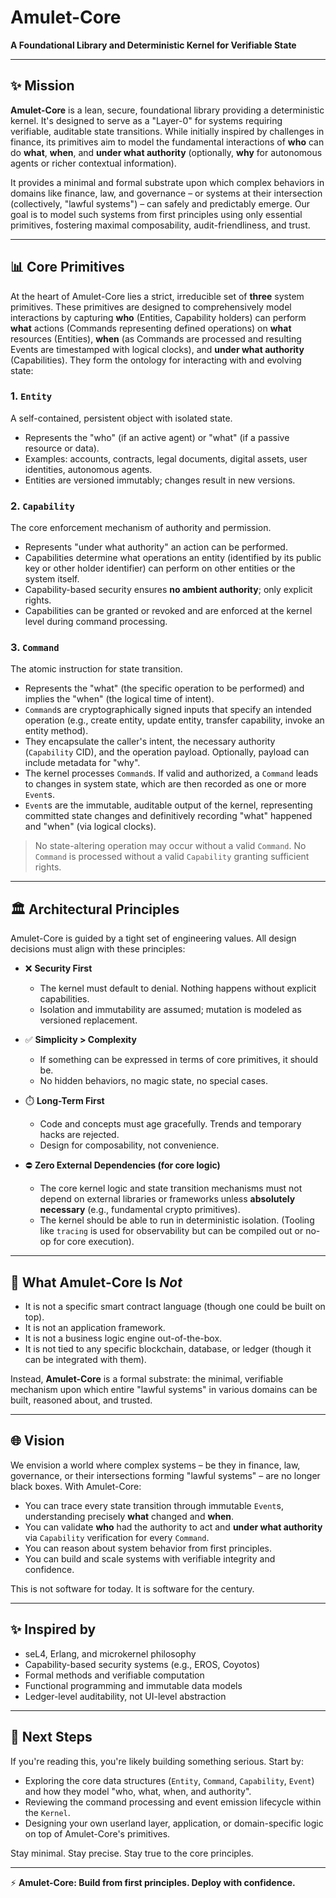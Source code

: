 # Amulet-Core

**A Foundational Library and Deterministic Kernel for Verifiable State**

---

## ✨ Mission

**Amulet-Core** is a lean, secure, foundational library providing a deterministic kernel. It's designed to serve as a "Layer-0" for systems requiring verifiable, auditable state transitions. While initially inspired by challenges in finance, its primitives aim to model the fundamental interactions of **who** can do **what**, **when**, and **under what authority** (optionally, **why** for autonomous agents or richer contextual information).

It provides a minimal and formal substrate upon which complex behaviors in domains like finance, law, and governance – or systems at their intersection (collectively, "lawful systems") – can safely and predictably emerge. Our goal is to model such systems from first principles using only essential primitives, fostering maximal composability, audit-friendliness, and trust.

---

## 📊 Core Primitives

At the heart of Amulet-Core lies a strict, irreducible set of **three** system primitives. These primitives are designed to comprehensively model interactions by capturing **who** (Entities, Capability holders) can perform **what** actions (Commands representing defined operations) on **what** resources (Entities), **when** (as Commands are processed and resulting Events are timestamped with logical clocks), and **under what authority** (Capabilities). They form the ontology for interacting with and evolving state:

### 1. `Entity`

A self-contained, persistent object with isolated state.

*   Represents the "who" (if an active agent) or "what" (if a passive resource or data).
*   Examples: accounts, contracts, legal documents, digital assets, user identities, autonomous agents.
*   Entities are versioned immutably; changes result in new versions.

### 2. `Capability`

The core enforcement mechanism of authority and permission.

*   Represents "under what authority" an action can be performed.
*   Capabilities determine what operations an entity (identified by its public key or other holder identifier) can perform on other entities or the system itself.
*   Capability-based security ensures **no ambient authority**; only explicit rights.
*   Capabilities can be granted or revoked and are enforced at the kernel level during command processing.

### 3. `Command`

The atomic instruction for state transition.

*   Represents the "what" (the specific operation to be performed) and implies the "when" (the logical time of intent).
*   `Command`s are cryptographically signed inputs that specify an intended operation (e.g., create entity, update entity, transfer capability, invoke an entity method).
*   They encapsulate the caller's intent, the necessary authority (`Capability` CID), and the operation payload. Optionally, payload can include metadata for "why".
*   The kernel processes `Command`s. If valid and authorized, a `Command` leads to changes in system state, which are then recorded as one or more `Event`s.
*   `Event`s are the immutable, auditable output of the kernel, representing committed state changes and definitively recording "what" happened and "when" (via logical clocks).

> No state-altering operation may occur without a valid `Command`. No `Command` is processed without a valid `Capability` granting sufficient rights.

---

## 🏛️ Architectural Principles

Amulet-Core is guided by a tight set of engineering values. All design decisions must align with these principles:

*   ❌ **Security First**

    *   The kernel must default to denial. Nothing happens without explicit capabilities.
    *   Isolation and immutability are assumed; mutation is modeled as versioned replacement.
*   ✅ **Simplicity > Complexity**

    *   If something can be expressed in terms of core primitives, it should be.
    *   No hidden behaviors, no magic state, no special cases.
*   ⏱️ **Long-Term First**

    *   Code and concepts must age gracefully. Trends and temporary hacks are rejected.
    *   Design for composability, not convenience.
*   ⛔ **Zero External Dependencies (for core logic)**

    *   The core kernel logic and state transition mechanisms must not depend on external libraries or frameworks unless **absolutely necessary** (e.g., fundamental crypto primitives).
    *   The kernel should be able to run in deterministic isolation. (Tooling like `tracing` is used for observability but can be compiled out or no-op for core execution).

---

## 🔧 What Amulet-Core Is *Not*

*   It is not a specific smart contract language (though one could be built on top).
*   It is not an application framework.
*   It is not a business logic engine out-of-the-box.
*   It is not tied to any specific blockchain, database, or ledger (though it can be integrated with them).

Instead, **Amulet-Core** is a formal substrate: the minimal, verifiable mechanism upon which entire "lawful systems" in various domains can be built, reasoned about, and trusted.

---

## 🌐 Vision

We envision a world where complex systems – be they in finance, law, governance, or their intersections forming "lawful systems" – are no longer black boxes. With Amulet-Core:

*   You can trace every state transition through immutable `Event`s, understanding precisely **what** changed and **when**.
*   You can validate **who** had the authority to act and **under what authority** via `Capability` verification for every `Command`.
*   You can reason about system behavior from first principles.
*   You can build and scale systems with verifiable integrity and confidence.

This is not software for today. It is software for the century.

---

## ✨ Inspired by

*   seL4, Erlang, and microkernel philosophy
*   Capability-based security systems (e.g., EROS, Coyotos)
*   Formal methods and verifiable computation
*   Functional programming and immutable data models
*   Ledger-level auditability, not UI-level abstraction

---

## 🔄 Next Steps

If you're reading this, you're likely building something serious. Start by:

*   Exploring the core data structures (`Entity`, `Command`, `Capability`, `Event`) and how they model "who, what, when, and authority".
*   Reviewing the command processing and event emission lifecycle within the `Kernel`.
*   Designing your own userland layer, application, or domain-specific logic on top of Amulet-Core's primitives.

Stay minimal. Stay precise. Stay true to the core principles.

---

⚡ **Amulet-Core: Build from first principles. Deploy with confidence.**
